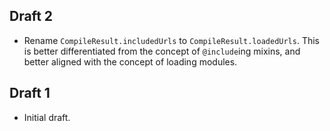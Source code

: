 ## Draft 2

* Rename `CompileResult.includedUrls` to `CompileResult.loadedUrls`. This is
  better differentiated from the concept of `@include`ing mixins, and better
  aligned with the concept of loading modules.

## Draft 1

* Initial draft.
